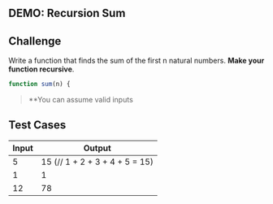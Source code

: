 DEMO: Recursion Sum
---

## Challenge

Write a function that finds the sum of the first n natural numbers. **Make your function recursive**.

```js
function sum(n) {
```

> **You can assume valid inputs

## Test Cases

Input | Output
---|---
5 | 15  (// 1 + 2 + 3 + 4 + 5 = 15)
1 | 1 
12 | 78
